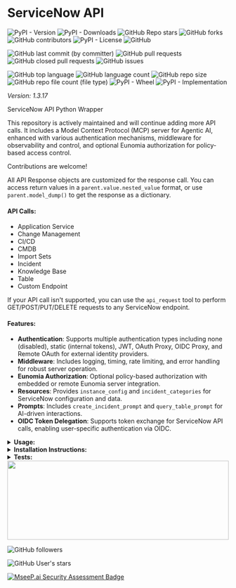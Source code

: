 # ServiceNow API

![PyPI - Version](https://img.shields.io/pypi/v/servicenow-api)
![PyPI - Downloads](https://img.shields.io/pypi/dd/servicenow-api)
![GitHub Repo stars](https://img.shields.io/github/stars/Knuckles-Team/servicenow-api)
![GitHub forks](https://img.shields.io/github/forks/Knuckles-Team/servicenow-api)
![GitHub contributors](https://img.shields.io/github/contributors/Knuckles-Team/servicenow-api)
![PyPI - License](https://img.shields.io/pypi/l/servicenow-api)
![GitHub](https://img.shields.io/github/license/Knuckles-Team/servicenow-api)

![GitHub last commit (by committer)](https://img.shields.io/github/last-commit/Knuckles-Team/servicenow-api)
![GitHub pull requests](https://img.shields.io/github/issues-pr/Knuckles-Team/servicenow-api)
![GitHub closed pull requests](https://img.shields.io/github/issues-pr-closed/Knuckles-Team/servicenow-api)
![GitHub issues](https://img.shields.io/github/issues/Knuckles-Team/servicenow-api)

![GitHub top language](https://img.shields.io/github/languages/top/Knuckles-Team/servicenow-api)
![GitHub language count](https://img.shields.io/github/languages/count/Knuckles-Team/servicenow-api)
![GitHub repo size](https://img.shields.io/github/repo-size/Knuckles-Team/servicenow-api)
![GitHub repo file count (file type)](https://img.shields.io/github/directory-file-count/Knuckles-Team/servicenow-api)
![PyPI - Wheel](https://img.shields.io/pypi/wheel/servicenow-api)
![PyPI - Implementation](https://img.shields.io/pypi/implementation/servicenow-api)

*Version: 1.3.17*

ServiceNow API Python Wrapper

This repository is actively maintained and will continue adding more API calls. It includes a Model Context Protocol (MCP) server for Agentic AI, enhanced with various authentication mechanisms, middleware for observability and control, and optional Eunomia authorization for policy-based access control.

Contributions are welcome!

All API Response objects are customized for the response call. You can access return values in a `parent.value.nested_value` format, or use `parent.model_dump()` to get the response as a dictionary.

#### API Calls:
- Application Service
- Change Management
- CI/CD
- CMDB
- Import Sets
- Incident
- Knowledge Base
- Table
- Custom Endpoint

If your API call isn't supported, you can use the `api_request` tool to perform GET/POST/PUT/DELETE requests to any ServiceNow endpoint.

#### Features:
- **Authentication**: Supports multiple authentication types including none (disabled), static (internal tokens), JWT, OAuth Proxy, OIDC Proxy, and Remote OAuth for external identity providers.
- **Middleware**: Includes logging, timing, rate limiting, and error handling for robust server operation.
- **Eunomia Authorization**: Optional policy-based authorization with embedded or remote Eunomia server integration.
- **Resources**: Provides `instance_config` and `incident_categories` for ServiceNow configuration and data.
- **Prompts**: Includes `create_incident_prompt` and `query_table_prompt` for AI-driven interactions.
- **OIDC Token Delegation**: Supports token exchange for ServiceNow API calls, enabling user-specific authentication via OIDC.

<details>
  <summary><b>Usage:</b></summary>

### MCP CLI

| Short Flag | Long Flag                          | Description                                                                 |
|------------|------------------------------------|-----------------------------------------------------------------------------|
| -h         | --help                             | Display help information                                                    |
| -t         | --transport                        | Transport method: 'stdio', 'http', or 'sse' [legacy] (default: stdio)       |
| -s         | --host                             | Host address for HTTP transport (default: 0.0.0.0)                          |
| -p         | --port                             | Port number for HTTP transport (default: 8000)                              |
|            | --auth-type                        | Authentication type: 'none', 'static', 'jwt', 'oauth-proxy', 'oidc-proxy', 'remote-oauth' (default: none) |
|            | --token-jwks-uri                   | JWKS URI for JWT verification                                              |
|            | --token-issuer                     | Issuer for JWT verification                                                |
|            | --token-audience                   | Audience for JWT verification                                              |
|            | --oauth-upstream-auth-endpoint     | Upstream authorization endpoint for OAuth Proxy                             |
|            | --oauth-upstream-token-endpoint    | Upstream token endpoint for OAuth Proxy                                    |
|            | --oauth-upstream-client-id         | Upstream client ID for OAuth Proxy                                         |
|            | --oauth-upstream-client-secret     | Upstream client secret for OAuth Proxy                                     |
|            | --oauth-base-url                   | Base URL for OAuth Proxy                                                   |
|            | --oidc-config-url                  | OIDC configuration URL                                                     |
|            | --oidc-client-id                   | OIDC client ID                                                             |
|            | --oidc-client-secret               | OIDC client secret                                                         |
|            | --oidc-base-url                    | Base URL for OIDC Proxy                                                    |
|            | --remote-auth-servers              | Comma-separated list of authorization servers for Remote OAuth             |
|            | --remote-base-url                  | Base URL for Remote OAuth                                                  |
|            | --allowed-client-redirect-uris     | Comma-separated list of allowed client redirect URIs                       |
|            | --eunomia-type                     | Eunomia authorization type: 'none', 'embedded', 'remote' (default: none)   |
|            | --eunomia-policy-file              | Policy file for embedded Eunomia (default: mcp_policies.json)              |
|            | --eunomia-remote-url               | URL for remote Eunomia server                                              |
|            | --enable-delegation                | Enable OIDC token delegation to ServiceNow (default: False)                |
|            | --servicenow-audience              | Audience for the delegated ServiceNow token                                |
|            | --delegated-scopes                 | Scopes for the delegated ServiceNow token (space-separated)                |

### Using as an MCP Server

The MCP Server can be run in two modes: `stdio` (for local testing) or `http` (for networked access). To start the server, use the following commands:

#### Run in stdio mode (default):
```bash
servicenow-mcp --transport "stdio"
```

#### Run in HTTP mode:
```bash
servicenow-mcp --transport "http"  --host "0.0.0.0"  --port "8000"
```

### Basic API Usage

**OAuth Authentication**

```python
#!/usr/bin/python
# coding: utf-8
from servicenow_api.servicenow_api import Api

username = "<SERVICENOW USERNAME>"
password = "<SERVICENOW PASSWORD>"
client_id = "<SERVICENOW CLIENT_ID>"
client_secret = "<SERVICENOW_CLIENT_SECRET>"
servicenow_url = "<SERVICENOW_URL>"

client = Api(
    url=servicenow_url,
    username=username,
    password=password,
    client_id=client_id,
    client_secret=client_secret
)

table = client.get_table(table="<TABLE NAME>")
print(f"Table: {table.model_dump()}")
```

**Basic Authentication**

```python
#!/usr/bin/python
# coding: utf-8
from servicenow_api.servicenow_api import Api

username = "<SERVICENOW USERNAME>"
password = "<SERVICENOW PASSWORD>"
servicenow_url = "<SERVICENOW_URL>"

client = Api(
    url=servicenow_url,
    username=username,
    password=password
)

table = client.get_table(table="<TABLE NAME>")
print(f"Table: {table.model_dump()}")
```

**Proxy and SSL Verify**

```python
#!/usr/bin/python
# coding: utf-8
from servicenow_api.servicenow_api import Api

username = "<SERVICENOW USERNAME>"
password = "<SERVICENOW PASSWORD>"
servicenow_url = "<SERVICENOW_URL>"

proxy = "https://proxy.net"

client = Api(
    url=servicenow_url,
    username=username,
    password=password,
    proxy=proxy,
    verify=False
)

table = client.get_table(table="<TABLE NAME>")
print(f"Table: {table.model_dump()}")
```

### Deploy MCP Server as a Service

The ServiceNow MCP server can be deployed using Docker, with configurable authentication, middleware, and Eunomia authorization.

#### Using Docker Run

```bash
docker pull knucklessg1/servicenow:latest

docker run -d \
  --name servicenow-mcp \
  -p 8004:8004 \
  -e HOST=0.0.0.0 \
  -e PORT=8004 \
  -e TRANSPORT=http \
  -e AUTH_TYPE=none \
  -e EUNOMIA_TYPE=none \
  -e SERVICENOW_INSTANCE=https://yourinstance.servicenow.com \
  -e SERVICENOW_USERNAME=user \
  -e SERVICENOW_PASSWORD=pass \
  -e SERVICENOW_CLIENT_ID=client_id \
  -e SERVICENOW_CLIENT_SECRET=client_secret \
  -e SERVICENOW_VERIFY=False \
  knucklessg1/servicenow:latest
```

For advanced authentication (e.g., OIDC Proxy with token delegation) or Eunomia, add the relevant environment variables:

```bash
docker run -d \
  --name servicenow-mcp \
  -p 8004:8004 \
  -e HOST=0.0.0.0 \
  -e PORT=8004 \
  -e TRANSPORT=http \
  -e AUTH_TYPE=oidc-proxy \
  -e OIDC_CONFIG_URL=https://provider.com/.well-known/openid-configuration \
  -e OIDC_CLIENT_ID=your-client-id \
  -e OIDC_CLIENT_SECRET=your-client-secret \
  -e OIDC_BASE_URL=https://your-server.com \
  -e ALLOWED_CLIENT_REDIRECT_URIS=http://localhost:*,https://*.example.com/* \
  -e ENABLE_DELEGATION=True \
  -e SERVICENOW_AUDIENCE=https://yourinstance.servicenow.com \
  -e DELEGATED_SCOPES="api user_impersonation" \
  -e EUNOMIA_TYPE=embedded \
  -e EUNOMIA_POLICY_FILE=/app/mcp_policies.json \
  -e SERVICENOW_INSTANCE=https://yourinstance.servicenow.com \
  -e SERVICENOW_USERNAME=user \
  -e SERVICENOW_PASSWORD=pass \
  -e SERVICENOW_CLIENT_ID=client_id \
  -e SERVICENOW_CLIENT_SECRET=client_secret \
  -e SERVICENOW_VERIFY=False \
  knucklessg1/servicenow:latest
```

#### Using Docker Compose

Create a `docker-compose.yml` file:

```yaml
services:
  servicenow-mcp:
    image: knucklessg1/servicenow:latest
    environment:
      - HOST=0.0.0.0
      - PORT=8004
      - TRANSPORT=http
      - AUTH_TYPE=none
      - EUNOMIA_TYPE=none
      - SERVICENOW_INSTANCE=https://yourinstance.servicenow.com
      - SERVICENOW_USERNAME=user
      - SERVICENOW_PASSWORD=pass
      - SERVICENOW_CLIENT_ID=client_id
      - SERVICENOW_CLIENT_SECRET=client_secret
      - SERVICENOW_VERIFY=False
    ports:
      - 8004:8004
```

For advanced setups with authentication, token delegation, and Eunomia:

```yaml
services:
  servicenow-mcp:
    image: knucklessg1/servicenow:latest
    environment:
      - HOST=0.0.0.0
      - PORT=8004
      - TRANSPORT=http
      - AUTH_TYPE=oidc-proxy
      - OIDC_CONFIG_URL=https://provider.com/.well-known/openid-configuration
      - OIDC_CLIENT_ID=your-client-id
      - OIDC_CLIENT_SECRET=your-client-secret
      - OIDC_BASE_URL=https://your-server.com
      - ALLOWED_CLIENT_REDIRECT_URIS=http://localhost:*,https://*.example.com/*
      - ENABLE_DELEGATION=True
      - SERVICENOW_AUDIENCE=https://yourinstance.servicenow.com
      - DELEGATED_SCOPES='api user_impersonation'
      - EUNOMIA_TYPE=embedded
      - EUNOMIA_POLICY_FILE=/app/mcp_policies.json
      - SERVICENOW_INSTANCE=https://yourinstance.servicenow.com
      - SERVICENOW_USERNAME=user
      - SERVICENOW_PASSWORD=pass
      - SERVICENOW_CLIENT_ID=client_id
      - SERVICENOW_CLIENT_SECRET=client_secret
      - SERVICENOW_VERIFY=False
    ports:
      - 8004:8004
    volumes:
      - ./mcp_policies.json:/app/mcp_policies.json
```

Run the service:

```bash
docker-compose up -d
```

#### Configure `mcp.json` for AI Integration

Recommended: Store secrets in environment variables with lookup in the JSON file.

For Testing Only: Plain text storage will also work, although **not** recommended.

```json
{
  "mcpServers": {
    "servicenow": {
      "command": "uv",
      "args": [
        "run",
        "--with",
        "servicenow-api",
        "servicenow-mcp",
        "--transport",
        "${TRANSPORT}",
        "--host",
        "${HOST}",
        "--port",
        "${PORT}",
        "--auth-type",
        "${AUTH_TYPE}",
        "--eunomia-type",
        "${EUNOMIA_TYPE}",
        "--enable-delegation",
        "${ENABLE_DELEGATION}",
        "--servicenow-audience",
        "${SERVICENOW_AUDIENCE}",
        "--delegated-scopes",
        "${DELEGATED_SCOPES}"
      ],
      "env": {
        "SERVICENOW_INSTANCE": "https://yourinstance.servicenow.com",
        "SERVICENOW_USERNAME": "user",
        "SERVICENOW_PASSWORD": "pass",
        "SERVICENOW_CLIENT_ID": "client_id",
        "SERVICENOW_CLIENT_SECRET": "client_secret",
        "SERVICENOW_VERIFY": "False",
        "TOKEN_JWKS_URI": "${TOKEN_JWKS_URI}",
        "TOKEN_ISSUER": "${TOKEN_ISSUER}",
        "TOKEN_AUDIENCE": "${TOKEN_AUDIENCE}",
        "OAUTH_UPSTREAM_AUTH_ENDPOINT": "${OAUTH_UPSTREAM_AUTH_ENDPOINT}",
        "OAUTH_UPSTREAM_TOKEN_ENDPOINT": "${OAUTH_UPSTREAM_TOKEN_ENDPOINT}",
        "OAUTH_UPSTREAM_CLIENT_ID": "${OAUTH_UPSTREAM_CLIENT_ID}",
        "OAUTH_UPSTREAM_CLIENT_SECRET": "${OAUTH_UPSTREAM_CLIENT_SECRET}",
        "OAUTH_BASE_URL": "${OAUTH_BASE_URL}",
        "OIDC_CONFIG_URL": "${OIDC_CONFIG_URL}",
        "OIDC_CLIENT_ID": "${OIDC_CLIENT_ID}",
        "OIDC_CLIENT_SECRET": "${OIDC_CLIENT_SECRET}",
        "OIDC_BASE_URL": "${OIDC_BASE_URL}",
        "REMOTE_AUTH_SERVERS": "${REMOTE_AUTH_SERVERS}",
        "REMOTE_BASE_URL": "${REMOTE_BASE_URL}",
        "ALLOWED_CLIENT_REDIRECT_URIS": "${ALLOWED_CLIENT_REDIRECT_URIS}",
        "EUNOMIA_TYPE": "${EUNOMIA_TYPE}",
        "EUNOMIA_POLICY_FILE": "${EUNOMIA_POLICY_FILE}",
        "EUNOMIA_REMOTE_URL": "${EUNOMIA_REMOTE_URL}",
        "ENABLE_DELEGATION": "${ENABLE_DELEGATION}",
        "SERVICENOW_AUDIENCE": "${SERVICENOW_AUDIENCE}",
        "DELEGATED_SCOPES": "${DELEGATED_SCOPES}"
      },
      "timeout": 200000
    }
  }
}
```

#### CLI Parameters

The `servicenow-mcp` command supports the following CLI options for configuration:

- `--transport`: Transport method (`stdio`, `http`, `sse`) [default: `http`]
- `--host`: Host address for HTTP transport [default: `0.0.0.0`]
- `--port`: Port number for HTTP transport [default: `8000`]
- `--auth-type`: Authentication type (`none`, `static`, `jwt`, `oauth-proxy`, `oidc-proxy`, `remote-oauth`) [default: `none`]
- `--token-jwks-uri`: JWKS URI for JWT verification
- `--token-issuer`: Issuer for JWT verification
- `--token-audience`: Audience for JWT verification
- `--oauth-upstream-auth-endpoint`: Upstream authorization endpoint for OAuth Proxy
- `--oauth-upstream-token-endpoint`: Upstream token endpoint for OAuth Proxy
- `--oauth-upstream-client-id`: Upstream client ID for OAuth Proxy
- `--oauth-upstream-client-secret`: Upstream client secret for OAuth Proxy
- `--oauth-base-url`: Base URL for OAuth Proxy
- `--oidc-config-url`: OIDC configuration URL
- `--oidc-client-id`: OIDC client ID
- `--oidc-client-secret`: OIDC client secret
- `--oidc-base-url`: Base URL for OIDC Proxy
- `--remote-auth-servers`: Comma-separated list of authorization servers for Remote OAuth
- `--remote-base-url`: Base URL for Remote OAuth
- `--allowed-client-redirect-uris`: Comma-separated list of allowed client redirect URIs
- `--eunomia-type`: Eunomia authorization type (`none`, `embedded`, `remote`) [default: `none`]
- `--eunomia-policy-file`: Policy file for embedded Eunomia [default: `mcp_policies.json`]
- `--eunomia-remote-url`: URL for remote Eunomia server
- `--enable-delegation`: Enable OIDC token delegation to ServiceNow [default: `False`]
- `--servicenow-audience`: Audience for the delegated ServiceNow token
- `--delegated-scopes`: Scopes for the delegated ServiceNow token (space-separated)

#### Middleware

The MCP server includes the following built-in middleware for enhanced functionality:

- **ErrorHandlingMiddleware**: Provides comprehensive error logging and transformation.
- **RateLimitingMiddleware**: Limits request frequency with a token bucket algorithm (10 requests/second, burst capacity of 20).
- **TimingMiddleware**: Tracks execution time of requests.
- **LoggingMiddleware**: Logs all requests and responses for observability.
- **UserTokenMiddleware**: Extracts Bearer tokens for OIDC token delegation to ServiceNow (enabled with `--enable-delegation`).

#### Eunomia Authorization

The server supports optional Eunomia authorization for policy-based access control:

- **Disabled (`none`)**: No authorization checks.
- **Embedded (`embedded`)**: Runs an embedded Eunomia server with a local policy file (`mcp_policies.json` by default).
- **Remote (`remote`)**: Connects to an external Eunomia server for centralized policy decisions.

To configure Eunomia policies:

```bash
# Initialize a default policy file
eunomia-mcp init

# Validate the policy file
eunomia-mcp validate mcp_policies.json
```

</details>

<details>
  <summary><b>Installation Instructions:</b></summary>

Install Python Package

```bash
python -m pip install servicenow-api eunomia-mcp
```

</details>

<details>
  <summary><b>Tests:</b></summary>

```bash
python ./test/test_servicenow_models.py
```

</details>

<img width="100%" height="180em" src="https://github-readme-stats.vercel.app/api?username=Knucklessg1&show_icons=true&hide_border=true&&count_private=true&include_all_commits=true" />

![GitHub followers](https://img.shields.io/github/followers/Knucklessg1)

![GitHub User's stars](https://img.shields.io/github/stars/Knucklessg1)

[![MseeP.ai Security Assessment Badge](https://mseep.net/pr/knuckles-team-servicenow-api-badge.png)](https://mseep.ai/app/knuckles-team-servicenow-api)
